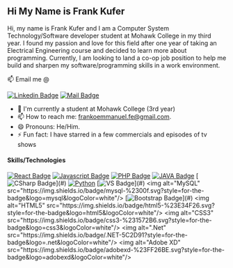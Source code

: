 ## Hi My Name is Frank Kufer
Hi, my name is Frank Kufer and I am a Computer System Technology/Software developer student at Mohawk College in my third year. 
I found my passion and love for this field after one year of taking an Electrical Engineering course and decided to learn more about programming. 
Currently, I am looking to land a co-op job position to help me build and sharpen my software/programming skills in a work environment. 

:mailbox: Email me @

[![Linkedin Badge](https://img.shields.io/badge/-Frank-0e76a8?style=flat&labelColor=0e76a8&logo=linkedin&logoColor=white)](https://www.linkedin.com/in/frank-kufer-1085a2206)
[![Mail Badge](https://img.shields.io/badge/-Frankkufer-c0392b?style=flat&labelColor=c0392b&logo=gmail&logoColor=white)](mailto:frankoemmanuel.fe@gmail.com)

- 🔭 I'm currently a student at Mohawk College (3rd year)
- 📫 How to reach me: frankoemmanuel.fe@gmail.com.
- 😄 Pronouns: He/Him.
- ⚡ Fun fact: I have starred in a few commercials and episodes of tv shows

#### Skills/Technologies
[![React Badge](https://img.shields.io/badge/-React-61DBFB?style=for-the-badge&labelColor=black&logo=react&logoColor=61DBFB)](#) [![Javascript Badge](https://img.shields.io/badge/-Javascript-F0DB4F?style=for-the-badge&labelColor=black&logo=javascript&logoColor=F0DB4F)](#) [![PHP Badge](https://img.shields.io/badge/-php-8993be?style=for-the-badge&labelColor=black&logo=php&logoColor=8993be)](#) [![JAVA Badge](https://img.shields.io/badge/-java-5382a1?style=for-the-badge&labelColor=f89820&logo=JAVA&logoColor=5382a1)](#) [![CSharp Badge](https://img.shields.io/badge/c%23-%23239120.svg?style=for-the-badge&logo=c-sharp&logoColor=white")](#) [<img alt="Python" src="https://img.shields.io/badge/python-%2314354C.svg?style=for-the-badge&logo=python&logoColor=FFD43B"/>](#) [![VS Badge](https://img.shields.io/badge/VisualStudio-5C2D91.svg?style=for-the-badge&logo=visual-studio&logoColor=white")](#) <img alt="MySQL" src="https://img.shields.io/badge/mysql-%2300f.svg?style=for-the-badge&logo=mysql&logoColor=white"/> [![Bootstrap Badge](https://img.shields.io/badge/bootstrap-%23563D7C.svg?style=for-the-badge&logo=bootstrap&logoColor=white")](#) <img alt="HTML5" src="https://img.shields.io/badge/html5-%23E34F26.svg?style=for-the-badge&logo=html5&logoColor=white"/> <img alt="CSS3" src="https://img.shields.io/badge/css3-%231572B6.svg?style=for-the-badge&logo=css3&logoColor=white"/> <img alt=".Net" src="https://img.shields.io/badge/.NET-5C2D91?style=for-the-badge&logo=.net&logoColor=white"/> <img alt="Adobe XD" src="https://img.shields.io/badge/adobexd-%23FF26BE.svg?style=for-the-badge&logo=adobexd&logoColor=white"/>
